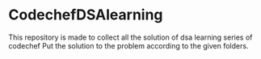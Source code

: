 # CodechefDSAlearning
This repository is made to collect all the solution of dsa learning series of codechef
Put the solution to the problem according to the given folders.

